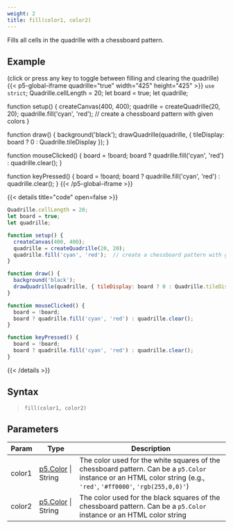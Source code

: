 ```yaml
---
weight: 2
title: fill(color1, color2)
---
```


Fills all cells in the quadrille with a chessboard pattern.

## Example

(click or press any key to toggle between filling and clearing the quadrille)\
{{< p5-global-iframe quadrille="true" width="425" height="425" >}}
`use strict`;
Quadrille.cellLength = 20;
let board = true;
let quadrille;

function setup() {
  createCanvas(400, 400);
  quadrille = createQuadrille(20, 20);
  quadrille.fill('cyan', 'red');  // create a chessboard pattern with given colors
}

function draw() {
  background('black');
  drawQuadrille(quadrille, { tileDisplay: board ? 0 : Quadrille.tileDisplay });
}

function mouseClicked() {
  board = !board;
  board ? quadrille.fill('cyan', 'red') : quadrille.clear();
}

function keyPressed() {
  board = !board;
  board ? quadrille.fill('cyan', 'red') : quadrille.clear();
}
{{< /p5-global-iframe >}}

{{< details title="code" open=false >}}
```js
Quadrille.cellLength = 20;
let board = true;
let quadrille;

function setup() {
  createCanvas(400, 400);
  quadrille = createQuadrille(20, 20);
  quadrille.fill('cyan', 'red');  // create a chessboard pattern with given colors
}

function draw() {
  background('black');
  drawQuadrille(quadrille, { tileDisplay: board ? 0 : Quadrille.tileDisplay });
}

function mouseClicked() {
  board = !board;
  board ? quadrille.fill('cyan', 'red') : quadrille.clear();
}

function keyPressed() {
  board = !board;
  board ? quadrille.fill('cyan', 'red') : quadrille.clear();
}
```
{{< /details >}}

## Syntax

> `fill(color1, color2)`

## Parameters

| Param  | Type                             | Description                                                                                             |
|--------|----------------------------------|---------------------------------------------------------------------------------------------------------|
| color1 | [p5.Color](https://p5js.org/reference/#/p5.Color) \| String | The color used for the white squares of the chessboard pattern. Can be a `p5.Color` instance or an HTML color string (e.g., `'red'`, `'#ff0000'`, `'rgb(255,0,0)'`) |
| color2 | [p5.Color](https://p5js.org/reference/#/p5.Color) \| String | The color used for the black squares of the chessboard pattern. Can be a `p5.Color` instance or an HTML color string                                                |